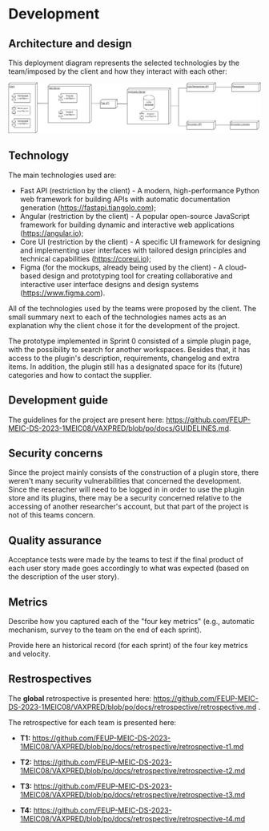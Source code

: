 # Development

## Architecture and design

This deployment diagram represents the selected technologies by the team/imposed by the client and how they interact with each other:

![deployment_diagram](https://github.com/FEUP-MEIC-DS-2023-1MEIC08/VAXPRED/blob/po/docs/deployment_diagram.drawio.png)



## Technology

The main technologies used are:
* Fast API (restriction by the client) - A modern, high-performance Python web framework for building APIs with automatic documentation generation (https://fastapi.tiangolo.com);
* Angular (restriction by the client) - A popular open-source JavaScript framework for building dynamic and interactive web applications (https://angular.io);
* Core UI (restriction by the client) -  A specific UI framework for designing and implementing user interfaces with tailored design principles and technical capabilities (https://coreui.io);
* Figma (for the mockups, already being used by the client) - A cloud-based design and prototyping tool for creating collaborative and interactive user interface designs and design systems (https://www.figma.com).

All of the technologies used by the teams were proposed by the client. The small summary next to each of the technologies names acts as an explanation why the client chose it for the development of the project.

The prototype implemented in Sprint 0 consisted of a simple plugin page, with the possibility to search for another workspaces. Besides that, it has access to the plugin's description, requirements, changelog and extra items. In addition, the plugin still has a designated space for its (future) categories and how to contact the supplier.


##  Development guide

The guidelines for the project are present here: https://github.com/FEUP-MEIC-DS-2023-1MEIC08/VAXPRED/blob/po/docs/GUIDELINES.md.


## Security concerns

Since the project mainly consists of the construction of a plugin store, there weren't many security vulnerabilities that concerned the development. Since the reseracher will need to be logged in in order to use the plugin store and its plugins, there may be a security concerned relative to the accessing of another researcher's account, but that part of the project is not of this teams concern.


## Quality assurance


Acceptance tests were made by the teams to test if the final product of each user story made goes accordingly to what was expected (based on the description of the user story).


## Metrics

Describe how you captured each of the "four key metrics" (e.g., automatic mechanism, survey to the team on the end of each sprint).

Provide here an historical record (for each sprint) of the four key metrics and velocity.


## Restrospectives

The **global** retrospective is presented here: https://github.com/FEUP-MEIC-DS-2023-1MEIC08/VAXPRED/blob/po/docs/retrospective/retrospective.md .

The retrospective for each team is presented here:

- **T1:** https://github.com/FEUP-MEIC-DS-2023-1MEIC08/VAXPRED/blob/po/docs/retrospective/retrospective-t1.md
   
- **T2:** https://github.com/FEUP-MEIC-DS-2023-1MEIC08/VAXPRED/blob/po/docs/retrospective/retrospective-t2.md
  
- **T3:** https://github.com/FEUP-MEIC-DS-2023-1MEIC08/VAXPRED/blob/po/docs/retrospective/retrospective-t3.md
  
- **T4:** https://github.com/FEUP-MEIC-DS-2023-1MEIC08/VAXPRED/blob/po/docs/retrospective/retrospective-t4.md

